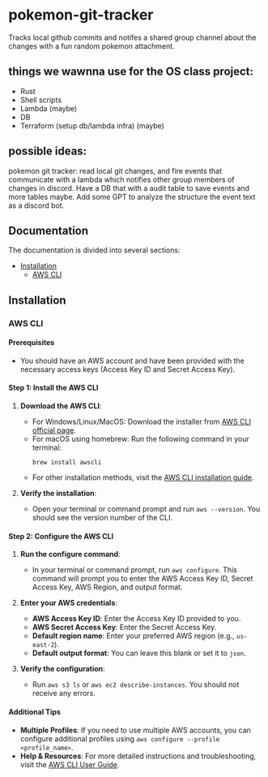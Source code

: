 # pokemon-git-tracker
Tracks local github commits and notifes a shared group channel about the changes with a fun random pokemon attachment.

## things we wawnna use for the OS class project:

 - Rust
 - Shell scripts
 - Lambda (maybe)
 - DB
 - Terraform (setup db/lambda infra) (maybe)

## possible ideas:

pokemon git tracker: read local git changes, and fire events that communicate with a lambda which notifies other group members of changes in discord. Have a DB that with a audit table to save events and more tables maybe. Add some GPT to analyze the structure the event text as a discord bot.

## Documentation

The documentation is divided into several sections:
- [Installation](#installation)
   - [AWS CLI](#aws-cli)

## Installation

### AWS CLI

#### Prerequisites
- You should have an AWS account and have been provided with the necessary access keys (Access Key ID and Secret Access Key).

#### Step 1: Install the AWS CLI
1. **Download the AWS CLI**: 
   - For Windows/Linux/MacOS: Download the installer from [AWS CLI official page](https://aws.amazon.com/cli/).
   - For macOS using homebrew: Run the following command in your terminal:
     ```
     brew install awscli
     ```
   - For other installation methods, visit the [AWS CLI installation guide](https://docs.aws.amazon.com/cli/latest/userguide/cli-chap-install.html).

2. **Verify the installation**: 
   - Open your terminal or command prompt and run `aws --version`. You should see the version number of the CLI.

#### Step 2: Configure the AWS CLI
1. **Run the configure command**:
   - In your terminal or command prompt, run `aws configure`. This command will prompt you to enter the AWS Access Key ID, Secret Access Key, AWS Region, and output format.

2. **Enter your AWS credentials**:
   - **AWS Access Key ID**: Enter the Access Key ID provided to you.
   - **AWS Secret Access Key**: Enter the Secret Access Key.
   - **Default region name**: Enter your preferred AWS region (e.g., `us-east-2`).
   - **Default output format**: You can leave this blank or set it to `json`.

3. **Verify the configuration**:
   - Run `aws s3 ls` or `aws ec2 describe-instances`. You should not receive any errors.

#### Additional Tips
- **Multiple Profiles**: If you need to use multiple AWS accounts, you can configure additional profiles using `aws configure --profile <profile_name>`.
- **Help & Resources**: For more detailed instructions and troubleshooting, visit the [AWS CLI User Guide](https://docs.aws.amazon.com/cli/latest/userguide/cli-configure-quickstart.html).


